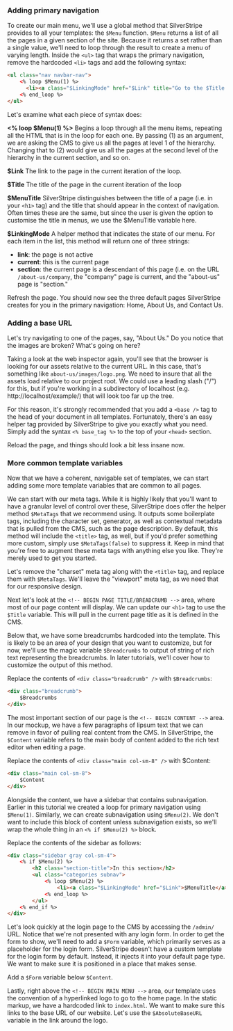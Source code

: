 ### Adding primary navigation

To create our main menu, we'll use a global method that SilverStripe provides to all your templates: the `$Menu` function. `$Menu` returns a list of all the pages in a given section of the site. Because it returns a set rather than a single value, we'll need to loop through the result to create a menu of varying length. Inside the `<ul>` tag that wraps the primary navigation, remove the hardcoded `<li>` tags and add the following syntax:

```html
<ul class="nav navbar-nav">
    <% loop $Menu(1) %>
      <li><a class="$LinkingMode" href="$Link" title="Go to the $Title page">$MenuTitle</a></li>
    <% end_loop %>
</ul>
```

Let's examine what each piece of syntax does:

**<% loop $Menu(1) %>** Begins a loop through all the menu items, repeating all the HTML that is in the loop for each one. By passing (1) as an argument, we are asking the CMS to give us all the pages at level 1 of the hierarchy. Changing that to (2) would give us all the pages at the second level of the hierarchy in the current section, and so on.  

**$Link** The link to the page in the current iteration of the loop. 

**$Title** The title of the page in the current iteration of the loop

**$MenuTitle** SilverStripe distinguishes between the title of a page (i.e. in your `<h1>` tag) and the title that should appear in the context of navigation. Often times these are the same, but since the user is given the option to customise the title in menus, we use the $MenuTitle variable here.

**$LinkingMode** A helper method that indicates the state of our menu. For each item in the list, this method will return one of three strings:

*   **link**: the page is not active
*   **current**: this is the current page
*   **section**: the current page is a descendant of this page (i.e. on the URL `/about-us/company`, the "company" page is current, and the "about-us" page is "section."

Refresh the page. You should now see the three default pages SilverStripe creates for you in the primary navigation: Home, About Us, and Contact Us.

### Adding a base URL

Let's try navigating to one of the pages, say, "About Us." Do you notice that the images are broken? What's going on here?

Taking a look at the web inspector again, you'll see that the browser is looking for our assets relative to the current URL. In this case, that's something like `about-us/images/logo.png`. We need to insure that all the assets load relative to our project root. We could use a leading slash ("/") for this, but if you're working in a subdirectory of localhost (e.g. http://localhost/example/) that will look too far up the tree.

For this reason, it's strongly recommended that you add a `<base />` tag to the head of your document in all templates. Fortunately, there's an easy helper tag provided by SilverStripe to give you exactly what you need. Simply add the syntax `<% base_tag %>` to the top of your `<head>` section.

Reload the page, and things should look a bit less insane now.

### More common template variables

Now that we have a coherent, navigable set of templates, we can start adding some more template variables that are common to all pages.

We can start with our meta tags. While it is highly likely that you'll want to have a granular level of control over these, SilverStripe does offer the helper method `$MetaTags` that we recommend using. It outputs some boilerplate tags, including the character set, generator, as well as contextual metadata that is pulled from the CMS, such as the page description. By default, this method will include the `<title>` tag, as well, but if you'd prefer something more custom, simply use `$MetaTags(false)` to suppress it. Keep in mind that you're free to augment these meta tags with anything else you like. They're merely used to get you started.

Let's remove the "charset" meta tag along with the `<title>` tag, and replace them with `$MetaTags`. We'll leave the "viewport" meta tag, as we need that for our responsive design.

Next let's look at the `<!-- BEGIN PAGE TITLE/BREADCRUMB -->` area, where most of our page content will display. We can update our `<h1>` tag to use the `$Title` variable. This will pull in the current page title as it is defined in the CMS.

Below that, we have some breadcrumbs hardcoded into the template. This is likely to be an area of your design that you want to customize, but for now, we'll use the magic variable `$Breadcrumbs` to output of string of rich text representing the breadcrumbs. In later tutorials, we'll cover how to customize the output of this method.

Replace the contents of `<div class="breadcrumb" />` with `$Breadcrumbs`:

```html
<div class="breadcrumb">
    $Breadcrumbs
</div>
```

The most important section of our page is the `<!-- BEGIN CONTENT -->` area. In our mockup, we have a few paragraphs of lipsum text that we can remove in favor of pulling real content from the CMS. In SilverStripe, the `$Content` variable refers to the main body of content added to the rich text editor when editing a page.

Replace the contents of `<div class="main col-sm-8" />` with $Content:

```html
<div class="main col-sm-8">
    $Content
</div>
```

Alongside the content, we have a sidebar that contains subnavigation. Earlier in this tutorial we created a loop for primary navigation using `$Menu(1)`. Similarly, we can create subnavigation using `$Menu(2)`. We don't want to include this block of content unless subnavigation exists, so we'll wrap the whole thing in an `<% if $Menu(2) %>` block.

Replace the contents of the sidebar as follows:

```html
<div class="sidebar gray col-sm-4">
    <% if $Menu(2) %>
        <h2 class="section-title">In this section</h2>
        <ul class="categories subnav">
            <% loop $Menu(2) %>
                <li><a class="$LinkingMode" href="$Link">$MenuTitle</a></li>
            <% end_loop %>
        </ul>
    <% end_if %>
</div>
```

Let's look quickly at the login page to the CMS by accessing the `/admin/` URL. Notice that we're not presented with any login form. In order to get the form to show, we'll need to add a `$Form` variable, which primarily serves as a placeholder for the login form. SilverStripe doesn't have a custom template for the login form by default. Instead, it injects it into your default page type. We want to make sure it is positioned in a place that makes sense.

Add a `$Form` variable below `$Content`.

Lastly, right above the `<!-- BEGIN MAIN MENU -->` area, our template uses the convention of a hyperlinked logo to go to the home page. In the static markup, we have a hardcoded link to `index.html`. We want to make sure this links to the base URL of our website. Let's use the `$AbsoluteBaseURL` variable in the link around the logo.